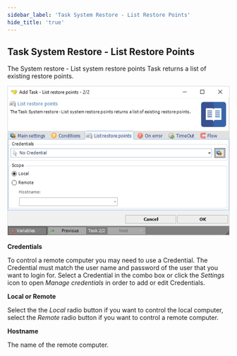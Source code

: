```yaml
---
sidebar_label: 'Task System Restore - List Restore Points'
hide_title: 'true'
---
```


## Task System Restore - List Restore Points

The System restore - List system restore points Task returns a list of existing restore points.

![](../../../static/img/tasksystemrestorelistrestorepoints.png)

**Credentials**

To control a remote computer you may need to use a Credential. The Credential must match the user name and password of the user that you want to login for. Select a Credential in the combo box or click the *Settings* icon to open *Manage credentials* in order to add or edit Credentials.
 
**Local or Remote**

Select the the *Local* radio button if you want to control the local computer, select the *Remote* radio button if you want to control a remote computer.
 
**Hostname**

The name of the remote computer.